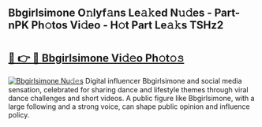 ## Bbgirlsimone O𝚗lyf𝚊ns Le𝚊𝚔ed N𝚞𝚍es - Part-nPK Ph𝚘tos Vi𝚍eo - H𝚘t Part Le𝚊𝚔s TSHz2

# <h2><a href="http://hf5mlq.feru.top/?c=Bbgirlsimone">🔗 👉 🔴 Bbgirlsimone Vi𝚍𝚎o Ph𝚘t𝚘𝚜</a></h2>

[![Bbgirlsimone Nu𝚍𝚎s](https://i.imgur.com/0TWrTi3.gif)](http://hf5mlq.feru.top/?c=Bbgirlsimone)
Digital influencer Bbgirlsimone and social media sensation, celebrated for sharing dance and lifestyle themes through viral dance challenges and short videos. A public figure like Bbgirlsimone, with a large following and a strong voice, can shape public opinion and influence policy. 
